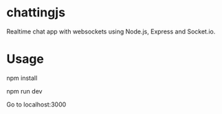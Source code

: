 # chattingjs
Realtime chat app with websockets using Node.js, Express and Socket.io.

# Usage
npm install 

npm run dev

Go to localhost:3000
